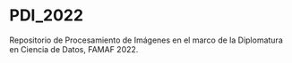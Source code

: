 # PDI_2022
Repositorio de Procesamiento de Imágenes en el marco de la Diplomatura en Ciencia de Datos, FAMAF 2022.
